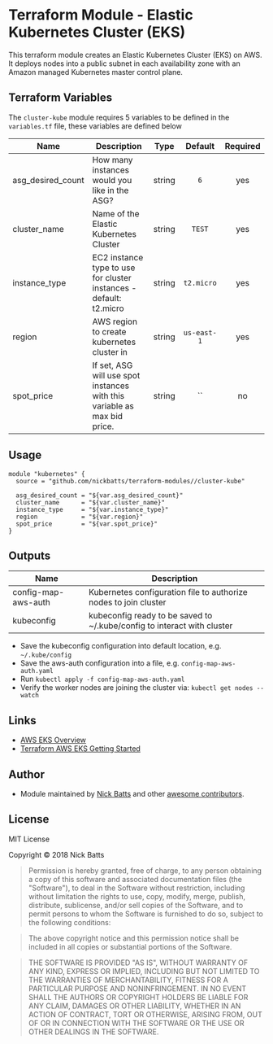 # Terraform Module - Elastic Kubernetes Cluster (EKS)
This terraform module creates an Elastic Kubernetes Cluster (EKS) on AWS. It deploys nodes into a public subnet in each availability zone with an Amazon managed Kubernetes master control plane.

## Terraform Variables
The `cluster-kube` module requires 5 variables to be defined in the `variables.tf` file, these variables are defined below

| Name | Description | Type | Default | Required |
|------|-------------|:----:|:-----:|:-----:|
| asg_desired_count | How many instances would you like in the ASG? | string | `6` | yes |
| cluster_name | Name of the Elastic Kubernetes Cluster | string | `TEST` | yes |
| instance_type | EC2 instance type to use for cluster instances - default: t2.micro | string | `t2.micro` | yes |
| region | AWS region to create kubernetes cluster in | string | `us-east-1` | yes |
| spot_price | If set, ASG will use spot instances with this variable as max bid price. | string | `` | no |

## Usage
```hcl
module "kubernetes" {
  source = "github.com/nickbatts/terraform-modules//cluster-kube"

  asg_desired_count = "${var.asg_desired_count}"
  cluster_name      = "${var.cluster_name}"
  instance_type     = "${var.instance_type}"
  region            = "${var.region}"
  spot_price        = "${var.spot_price}"
}
```

## Outputs
| Name | Description |
|------|-------------|
| config-map-aws-auth | Kubernetes configuration file to authorize nodes to join cluster |
| kubeconfig | kubeconfig ready to be saved to ~/.kube/config to interact with cluster |
- Save the kubeconfig configuration into default location, e.g. `~/.kube/config`
- Save the aws-auth configuration into a file, e.g. `config-map-aws-auth.yaml`
- Run  `kubectl apply -f config-map-aws-auth.yaml`
- Verify the worker nodes are joining the cluster via: `kubectl get nodes --watch`

## Links
- [AWS EKS Overview](https://aws.amazon.com/eks/)
- [Terraform AWS EKS Getting Started](https://www.terraform.io/docs/providers/aws/guides/eks-getting-started.html)

## Author
* Module maintained by [Nick Batts](https://github.com/nickbatts) and other [awesome contributors](https://github.com/nickbatts/terraform-modules/graphs/contributors).

## License
MIT License

Copyright © 2018 Nick Batts

>Permission is hereby granted, free of charge, to any person obtaining a copy
of this software and associated documentation files (the "Software"), to deal
in the Software without restriction, including without limitation the rights
to use, copy, modify, merge, publish, distribute, sublicense, and/or sell
copies of the Software, and to permit persons to whom the Software is
furnished to do so, subject to the following conditions:

>The above copyright notice and this permission notice shall be included in all
copies or substantial portions of the Software.

>THE SOFTWARE IS PROVIDED "AS IS", WITHOUT WARRANTY OF ANY KIND, EXPRESS OR
IMPLIED, INCLUDING BUT NOT LIMITED TO THE WARRANTIES OF MERCHANTABILITY,
FITNESS FOR A PARTICULAR PURPOSE AND NONINFRINGEMENT. IN NO EVENT SHALL THE
AUTHORS OR COPYRIGHT HOLDERS BE LIABLE FOR ANY CLAIM, DAMAGES OR OTHER
LIABILITY, WHETHER IN AN ACTION OF CONTRACT, TORT OR OTHERWISE, ARISING FROM,
OUT OF OR IN CONNECTION WITH THE SOFTWARE OR THE USE OR OTHER DEALINGS IN THE
SOFTWARE.